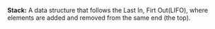 **Stack:** A data structure that follows the Last In, Firt Out(LIFO), where elements are added 
and removed from the same end (the top).
